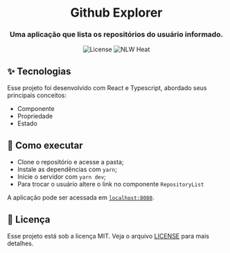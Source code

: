 <h1 align="center">Github Explorer</h1>

<h3 align="center">Uma aplicação que lista os repositórios do usuário informado.</h3>


<p align="center">
  <img alt="License" src="https://img.shields.io/static/v1?label=license&message=MIT&color=8257E5&labelColor=000000">
  <img src="https://img.shields.io/static/v1?label=NLW&message=Heat&color=8257E5&labelColor=000000" alt="NLW Heat" />
</p>

## ✨ Tecnologias

Esse projeto foi desenvolvido com React e Typescript, abordado seus principais conceitos:
- Componente 
- Propriedade
- Estado

## 🚀 Como executar

- Clone o repositório e acesse a pasta;
- Instale as dependências com `yarn`;
- Inicie o servidor com `yarn dev`;
- Para trocar o usuário altere o link no componente `RepositoryList`

A aplicação pode ser acessada em [`localhost:8080`](http://localhost:8080).

## 📄 Licença

Esse projeto está sob a licença MIT. Veja o arquivo [LICENSE](LICENSE) para mais detalhes.

